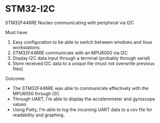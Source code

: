 # STM32-I2C
STM32F446RE Nucleo communicating with peripheral via I2C

Must have:
   1. Easy configuration to be able to switch between windows and linux workstations. 
   2. STM32F446RE communicate with an MPU6050 via I2C
   3. Display I2C data input through a terminal (probably through serial)
   4. Store received I2C data to a unique file (must not overwrite previous files)

Outcome:
* The STM32F446RE was able to communicate effectively with the MPU6050 through I2C
* Through UART, I'm able to display the accelerometer and gyroscope values
* Using Putty, I'm able to log the incoming UART data to a csv file for readability and graphing. 
